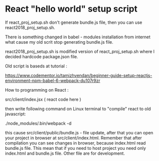 # React "hello world" setup script

If react_proj_setup.sh don't generate bundle.js file, then you can use react2018_proj_setup.sh.

There is something changed in babel - modules installation from internet what cause my old scrit stop generating bundle.js file.

 react2018_proj_setup.sh is modified version of react_proj_setup.sh where I decided hardcode package.json file.

 Old script is baseds at tutorial :

https://www.codementor.io/tamizhvendan/beginner-guide-setup-reactjs-environment-npm-babel-6-webpack-du107r9zr



How to programming on React :

src/client/index.jsx  ( react code here )

then write following command on Linux terminal to "compile" react to old javascript:

./node_modules/.bin/webpack -d


this cause src/client/public/bundle.js - file update, after that you can open your project in browser at src/client/index.html.
Remember that after compilation you can see changes in browser, because index.html read bundle.js file. This mean that if you need
to host project you need only index.html and bundle.js file. Other file are for development.







